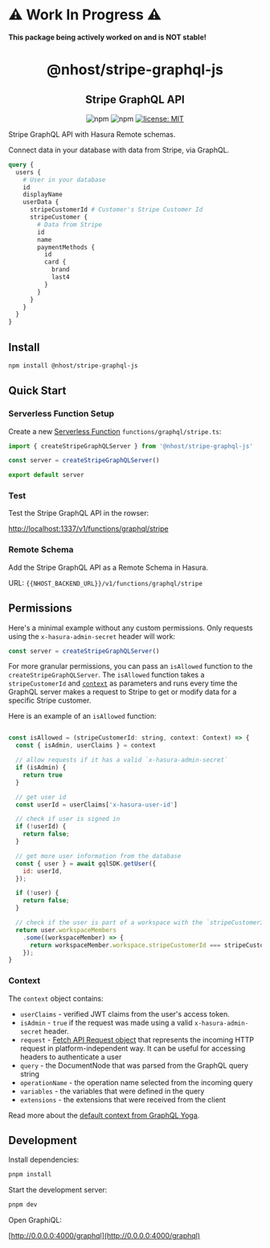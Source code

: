 <h1>⚠️ Work In Progress ⚠️</h1>

**This package being actively worked on and is NOT stable!**

<h1 align="center">@nhost/stripe-graphql-js</h1>
<h2 align="center">Stripe GraphQL API</h2>

<p align="center">
  <img alt="npm" src="https://img.shields.io/npm/v/@nhost/stripe-graphql">
  <img alt="npm" src="https://img.shields.io/npm/dm/@nhost/stripe-graphql">
  <a href="LICENSE">
    <img src="https://img.shields.io/badge/license-MIT-yellow.svg" alt="license: MIT" />
  </a>
</p>

Stripe GraphQL API with Hasura Remote schemas.

Connect data in your database with data from Stripe, via GraphQL.

```graphql
query {
  users {
    # User in your database
    id
    displayName
    userData {
      stripeCustomerId # Customer's Stripe Customer Id
      stripeCustomer {
        # Data from Stripe
        id
        name
        paymentMethods {
          id
          card {
            brand
            last4
          }
        }
      }
    }
  }
}
```

## Install

```bash
npm install @nhost/stripe-graphql-js
```

## Quick Start

### Serverless Function Setup

Create a new [Serverless Function](https://docs.nhost.io/platform/serverless-functions) `functions/graphql/stripe.ts`:

```js
import { createStripeGraphQLServer } from '@nhost/stripe-graphql-js'

const server = createStripeGraphQLServer()

export default server
```

### Test

Test the Stripe GraphQL API in the rowser:

[http://localhost:1337/v1/functions/graphql/stripe](http://localhost:1337/v1/functions/graphql/stripe)

### Remote Schema

Add the Stripe GraphQL API as a Remote Schema in Hasura.

URL: `{{NHOST_BACKEND_URL}}/v1/functions/graphql/stripe`

## Permissions

Here's a minimal example without any custom permissions. Only requests using the `x-hasura-admin-secret` header will work:

```js
const server = createStripeGraphQLServer()
```

For more granular permissions, you can pass an `isAllowed` function to the `createStripeGraphQLServer`. The `isAllowed` function takes a `stripeCustomerId` and [`context`](#context) as parameters and runs every time the GraphQL server makes a request to Stripe to get or modify data for a specific Stripe customer.

Here is an example of an `isAllowed` function:

```js

const isAllowed = (stripeCustomerId: string, context: Context) => {
  const { isAdmin, userClaims } = context

  // allow requests if it has a valid `x-hasura-admin-secret`
  if (isAdmin) {
    return true
  }

  // get user id
  const userId = userClaims['x-hasura-user-id']

  // check if user is signed in
  if (!userId) {
    return false;
  }

  // get more user information from the database
  const { user } = await gqlSDK.getUser({
    id: userId,
  });

  if (!user) {
    return false;
  }

  // check if the user is part of a workspace with the `stripeCustomerId`
  return user.workspaceMembers
    .some((workspaceMember) => {
      return workspaceMember.workspace.stripeCustomerId === stripeCustomerId;
    });
}

```

### Context

The `context` object contains:

- `userClaims` - verified JWT claims from the user's access token.
- `isAdmin` - `true` if the request was made using a valid `x-hasura-admin-secret` header.
- `request` - [Fetch API Request object](https://developer.mozilla.org/en-US/docs/Web/API/Request) that represents the incoming HTTP request in platform-independent way. It can be useful for accessing headers to authenticate a user
- `query` - the DocumentNode that was parsed from the GraphQL query string
- `operationName` - the operation name selected from the incoming query
- `variables` - the variables that were defined in the query
- `extensions` - the extensions that were received from the client

Read more about the [default context from GraphQL Yoga](https://www.the-guild.dev/graphql/yoga-server/docs/features/context#default-context).

## Development

Install dependencies:

```bash
pnpm install
```

Start the development server:

```bash
pnpm dev
```

Open GraphiQL:

[http://0.0.0.0:4000/graphql](http://0.0.0.0:4000/graphql)

